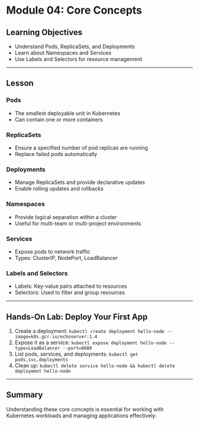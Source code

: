 # Module 04: Core Concepts

## Learning Objectives
- Understand Pods, ReplicaSets, and Deployments
- Learn about Namespaces and Services
- Use Labels and Selectors for resource management

---

## Lesson

### Pods
- The smallest deployable unit in Kubernetes
- Can contain one or more containers

### ReplicaSets
- Ensure a specified number of pod replicas are running
- Replace failed pods automatically

### Deployments
- Manage ReplicaSets and provide declarative updates
- Enable rolling updates and rollbacks

### Namespaces
- Provide logical separation within a cluster
- Useful for multi-team or multi-project environments

### Services
- Expose pods to network traffic
- Types: ClusterIP, NodePort, LoadBalancer

### Labels and Selectors
- Labels: Key-value pairs attached to resources
- Selectors: Used to filter and group resources

---

## Hands-On Lab: Deploy Your First App

1. Create a deployment: `kubectl create deployment hello-node --image=k8s.gcr.io/echoserver:1.4`
2. Expose it as a service: `kubectl expose deployment hello-node --type=LoadBalancer --port=8080`
3. List pods, services, and deployments: `kubectl get pods,svc,deployments`
4. Clean up: `kubectl delete service hello-node && kubectl delete deployment hello-node`

---

## Summary
Understanding these core concepts is essential for working with Kubernetes workloads and managing applications effectively.